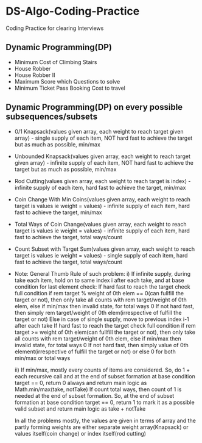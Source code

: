 # DS-Algo-Coding-Practice
Coding Practice for clearing Interviews

## Dynamic Programming(DP) 
* Minimum Cost of Climbing Stairs
* House Robber
* House Robber II
* Maximum Score which Questions to solve
* Minimum Ticket Pass Booking Cost to travel

## Dynamic Programming(DP) on every possible subsequences/subsets
* 0/1 Knapsack(values given array, each weight to reach target given array) - single supply of each item, NOT hard fast to achieve the target but as much as possible, min/max
* Unbounded Knapsack(values given array, each weight to reach target given array) - infinite supply of each item, NOT hard fast to achieve the target but as much as possible, min/max
* Rod Cutting(values given array, each weight to reach target is index) - infinite supply of each item, hard fast to achieve the target, min/max
* Coin Change With Min Coins(values given array, each weight to reach target is values ie weight = values) - infinite supply of each item, hard fast to achieve the target, min/max
* Total Ways of Coin Change(values given array, each weight to reach target is values ie weight = values) - infinite supply of each item, hard fast to achieve the target, total ways/count
* Count Subset with Target Sum(values given array, each weight to reach target is values ie weight = values) - single supply of each item, hard fast to achieve the target, total ways/count

* Note: General Thumb Rule of such problem:
    i) If infinite supply, during take each item, hold on to same index i after each take, and at base condition for last element check:
          If hard fast to reach the target check full condition if rem target % weight of 0th elem == 0(can fullfill the target or not), then only take all counts with rem target/weight of 0th elem, else if min/max then invalid state, for total ways 0
          If not hard fast, then simply rem target/weight of 0th elem(irrespective of fulfill the target or not)
       Else in case of single supply, move to previous index i-1 after each take
          If hard fast to reach the target check full condition if rem target >= weight of 0th elem(can fullfill the target or not), then only take all counts with rem target/weight of 0th elem, else if min/max then invalid state, for total ways 0
          If not hard fast, then simply value of 0th element(irrespective of fulfill the target or not) or else 0 for both min/max or total ways

    ii) If min/max, mostly every counts of items are considered. So, do 1 + each recursive call and at the end of subset formation at base condition target == 0, return 0 always and return main logic as Math.min/max(take, notTake)
        If count total ways, then count of 1 is needed at the end of subset formation. So, at the end of subset formation at base condition target == 0, return 1 to mark it as a possible valid subset and return main logic as take + notTake

    In all the problems mostly, the values are given in terms of array
    and the partly forming weights are either separate weight array(Knapsack) or values itself(coin change) or index itself(rod cutting) 
